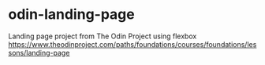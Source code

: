 # odin-landing-page
Landing page project from The Odin Project using flexbox</br>
https://www.theodinproject.com/paths/foundations/courses/foundations/lessons/landing-page
